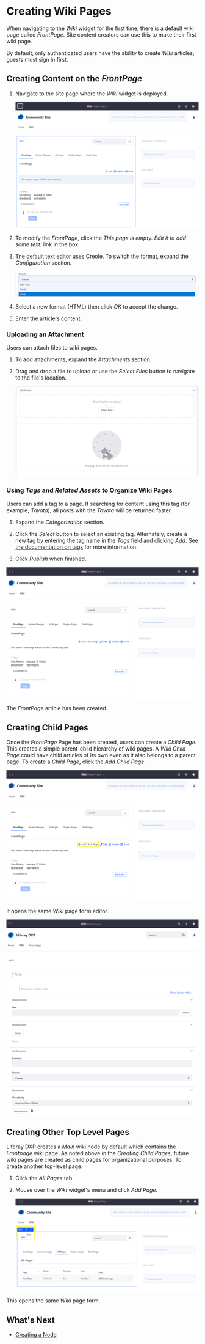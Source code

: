 # Creating Wiki Pages

When navigating to the _Wiki_ widget for the first time, there is a default wiki page called _FrontPage_. Site content creators can use this to make their first wiki page.

By default, only authenticated users have the ability to create _Wiki_ articles; guests must sign in first.

## Creating Content on the _FrontPage_

1. Navigate to the site page where the _Wiki_ widget is deployed.

    ![Figure 1. The Wiki Widget with no content](./creating-wiki-pages/images/01.png)

1. To modify the _FrontPage_, click the _This page is empty. Edit it to add some text._ link in the box.
1. Tne default text editor uses Creole. To switch the format, expand the _Configuration_ section.

    ![Figure 2. Changing the Text Format](./creating-wiki-pages/images/02.png)

1. Select a new format (HTML) then click _OK_ to accept the change.
1. Enter the article's content.

### Uploading an Attachment

Users can attach files to wiki pages.

1. To add attachments, expand the _Attachments_ section.
1. Drag and drop a file to upload or use the _Select Files_ button to navigate to the file's location.

    ![Figure 3. Uploading an attachment](./creating-wiki-pages/images/03.png)

### Using _Tags_ and _Related Assets_ to Organize Wiki Pages

Users can add a tag to a page. If searching for content using this tag (for example, _Toyota_), all posts with the _Toyota_ will be returned faster.

1. Expand the _Categorization_ section.
1. Click the _Select_ button to select an existing tag. Alternately, create a new tag by entering the tag name in the _Tags_ field and clicking _Add_. See [the documentation on tags](https://help.liferay.com/hc/articles/360028820472-Tagging-Content) for more information.

1. Click _Publish_ when finished.

![Figure 4.](./creating-wiki-pages/images/05.png)

The _FrontPage_ article has been created.

## Creating Child Pages

Once the _FrontPage_ Page has been created, users can create a _Child Page_. This creates a simple parent-child hierarchy of wiki pages. A _Wiki Child Page_ could have child articles of its own even as it also belongs to a parent page. To create a _Child Page_, click the _Add Child Page_.

![Figure 5. Add a child page](./creating-wiki-pages/images/06.png)

It opens the same _Wiki_ page form editor.

![Figure 6. The Wiki Page editor is the same for all pages at all levels.](./creating-wiki-pages/images/07.png)

## Creating Other Top Level Pages

Liferay DXP creates a _Main_ wiki node by default which contains the _Frontpage_ wiki page. As noted above in the _Creating Child Pages_, future wiki pages are created as child pages for organizational purposes. To create another top-level page:

1. Click the _All Pages_ tab.
1. Mouse over the _Wiki_ widget's menu and click _Add Page_.

   ![Figure 7. Add another wiki top level page](./creating-wiki-pages/images/04.png)

This opens the same _Wiki_ page form.

## What's Next

* [Creating a Node](./creating-a-node.md)
